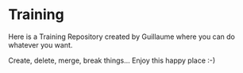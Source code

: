 # Training

Here is a Training Repository created by Guillaume where you can do whatever you want.

Create, delete, merge, break things... Enjoy this happy place :-)
